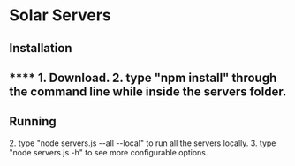 <h1>Solar Servers</h1>
<h2>Installation<h2>
****
1. Download.
2. type "npm install" through the command line while inside the servers folder.

<h2>Running</h2>
2. type "node servers.js --all --local" to run all the servers locally.
3. type "node servers.js -h" to see more configurable options.
